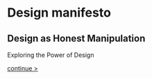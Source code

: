 # Design manifesto
## Design as Honest Manipulation
Exploring the Power of Design

[continue >](/presentation/02.md)
